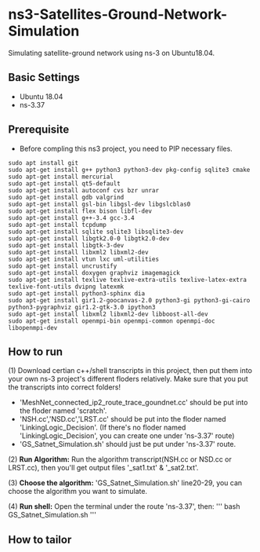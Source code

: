 # ns3-Satellites-Ground-Network-Simulation
Simulating satellite-ground network using ns-3 on Ubuntu18.04.

## Basic Settings
- Ubuntu 18.04
- ns-3.37

## Prerequisite
- Before compling this ns3 project, you need to PIP necessary files.
```
sudo apt install git 
sudo apt-get install g++ python3 python3-dev pkg-config sqlite3 cmake
sudo apt-get install mercurial
sudo apt-get install qt5-default
sudo apt-get install autoconf cvs bzr unrar
sudo apt-get install gdb valgrind
sudo apt-get install gsl-bin libgsl-dev libgslcblas0
sudo apt-get install flex bison libfl-dev
sudo apt-get install g++-3.4 gcc-3.4
sudo apt-get install tcpdump
sudo apt-get install sqlite sqlite3 libsqlite3-dev
sudo apt-get install libgtk2.0-0 libgtk2.0-dev
sudo apt-get install libgtk-3-dev
sudo apt-get install libxml2 libxml2-dev
sudo apt-get install vtun lxc uml-utilities
sudo apt-get install uncrustify
sudo apt-get install doxygen graphviz imagemagick
sudo apt-get install texlive texlive-extra-utils texlive-latex-extra texlive-font-utils dvipng latexmk
sudo apt-get install python3-sphinx dia 
sudo apt-get install gir1.2-goocanvas-2.0 python3-gi python3-gi-cairo python3-pygraphviz gir1.2-gtk-3.0 ipython3
sudo apt-get install libxml2 libxml2-dev libboost-all-dev
sudo apt-get install openmpi-bin openmpi-common openmpi-doc libopenmpi-dev
```

## How to run
(1) Download certian c++/shell transcripts in this project, then put them into your own ns-3 project's different floders relatively. Make sure that you put the transcripts into correct folders!
- 'MeshNet_connected_ip2_route_trace_goundnet.cc' should be put into the floder named 'scratch'.
- 'NSH.cc','NSD.cc','LRST.cc' should be put into the floder named 'LinkingLogic_Decision'. 
(If there's no floder named 'LinkingLogic_Decision', you can create one under 'ns-3.37' route)
- 'GS_Satnet_Simulation.sh' should just be put under 'ns-3.37' route.

(2) **Run Algorithm:** Run the algorithm transcript(NSH.cc or NSD.cc or LRST.cc), then you'll get output files '_sat1.txt' & '_sat2.txt'.

(3) **Choose the algorithm:** 'GS_Satnet_Simulation.sh' line20-29, you can choose the algorithm you want to simulate.

(4) **Run shell:** Open the terminal under the route 'ns-3.37', then:
'''
bash GS_Satnet_Simulation.sh
'''

## How to tailor
